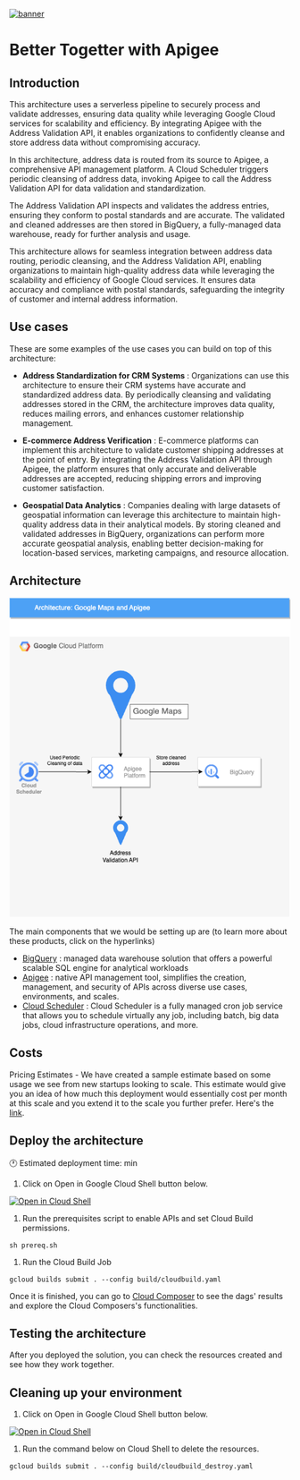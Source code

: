[![banner](../banner.png)](https://cloud.google.com/?utm_source=github&utm_medium=referral&utm_campaign=GCP&utm_content=packages_repository_banner)
# Better Togetter with Apigee

## Introduction
This architecture uses a serverless pipeline to securely process and validate addresses, ensuring data quality while leveraging Google Cloud services for scalability and efficiency. By integrating Apigee with the Address Validation API, it enables organizations to confidently cleanse and store address data without compromising accuracy.

In this architecture, address data is routed from its source to Apigee, a comprehensive API management platform. A Cloud Scheduler triggers periodic cleansing of address data, invoking Apigee to call the Address Validation API for data validation and standardization.

The Address Validation API inspects and validates the address entries, ensuring they conform to postal standards and are accurate. The validated and cleaned addresses are then stored in BigQuery, a fully-managed data warehouse, ready for further analysis and usage.

This architecture allows for seamless integration between address data routing, periodic cleansing, and the Address Validation API, enabling organizations to maintain high-quality address data while leveraging the scalability and efficiency of Google Cloud services. It ensures data accuracy and compliance with postal standards, safeguarding the integrity of customer and internal address information.

## Use cases
These are some examples of the use cases you can build on top of this architecture:

* __Address Standardization for CRM Systems__ : Organizations can use this architecture to ensure their CRM systems have accurate and standardized address data. By periodically cleansing and validating addresses stored in the CRM, the architecture improves data quality, reduces mailing errors, and enhances customer relationship management.

* __E-commerce Address Verification__ : E-commerce platforms can implement this architecture to validate customer shipping addresses at the point of entry. By integrating the Address Validation API through Apigee, the platform ensures that only accurate and deliverable addresses are accepted, reducing shipping errors and improving customer satisfaction.

* __Geospatial Data Analytics__ : Companies dealing with large datasets of geospatial information can leverage this architecture to maintain high-quality address data in their analytical models. By storing cleaned and validated addresses in BigQuery, organizations can perform more accurate geospatial analysis, enabling better decision-making for location-based services, marketing campaigns, and resource allocation.

## Architecture
<p align="center"><img src="assets/architecture.png"></p>
The main components that we would be setting up are (to learn more about these products, click on the hyperlinks)


* [BigQuery](https://cloud.google.com/bigquery) : managed data warehouse solution that offers a powerful scalable SQL engine for analytical workloads
* [Apigee](https://cloud.google.com/apigee) : native API management tool, simplifies the creation, management, and security of APIs across diverse use cases, environments, and scales.
* [Cloud Scheduler](https://cloud.google.com/scheduler) : Cloud Scheduler is a fully managed cron job service that allows you to schedule virtually any job, including batch, big data jobs, cloud infrastructure operations, and more.

## Costs
Pricing Estimates - We have created a sample estimate based on some usage we see from new startups looking to scale. This estimate would give you an idea of how much this deployment would essentially cost per month at this scale and you extend it to the scale you further prefer. Here's the [link]().

## Deploy the architecture

:clock1: Estimated deployment time:  min

1. Click on Open in Google Cloud Shell button below.
<a href="" target="_new">
    <img alt="Open in Cloud Shell" src="https://gstatic.com/cloudssh/images/open-btn.svg">
</a>

1. Run the prerequisites script to enable APIs and set Cloud Build permissions.
```
sh prereq.sh
```

1. Run the Cloud Build Job
```
gcloud builds submit . --config build/cloudbuild.yaml
```

Once it is finished, you can go to [Cloud Composer](https://console.cloud.google.com/composer/environments) to see the dags' results and explore the Cloud Composers's functionalities.

## Testing the architecture
After you deployed the solution, you can check the resources created and see how they work together.


## Cleaning up your environment
1. Click on Open in Google Cloud Shell button below.
<a href="" target="_new">
    <img alt="Open in Cloud Shell" src="https://gstatic.com/cloudssh/images/open-btn.svg">
</a>

1. Run the command below on Cloud Shell to delete the resources.
```
gcloud builds submit . --config build/cloudbuild_destroy.yaml
```
